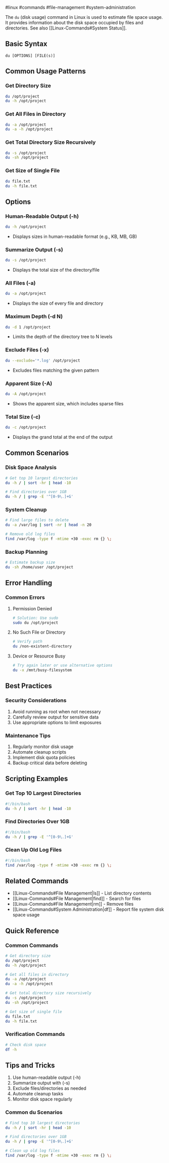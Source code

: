 #linux #commands #file-management #system-administration

The `du` (disk usage) command in Linux is used to estimate file space usage. It provides information about the disk space occupied by files and directories. See also [[Linux-Commands#System Status]].

## Basic Syntax
```
du [OPTIONS] [FILE(s)]
```

## Common Usage Patterns

### Get Directory Size
```bash
du /opt/project
du -h /opt/project
```

### Get All Files in Directory
```bash
du -a /opt/project
du -a -h /opt/project
```

### Get Total Directory Size Recursively
```bash
du -s /opt/project
du -sh /opt/project
```

### Get Size of Single File
```bash
du file.txt
du -h file.txt
```

## Options

### Human-Readable Output (-h)
```bash
du -h /opt/project
```
- Displays sizes in human-readable format (e.g., KB, MB, GB)

### Summarize Output (-s)
```bash
du -s /opt/project
```
- Displays the total size of the directory/file

### All Files (-a)
```bash
du -a /opt/project
```
- Displays the size of every file and directory

### Maximum Depth (-d N)
```bash
du -d 1 /opt/project
```
- Limits the depth of the directory tree to N levels

### Exclude Files (-x)
```bash
du --exclude='*.log' /opt/project
```
- Excludes files matching the given pattern

### Apparent Size (-A)
```bash
du -A /opt/project
```
- Shows the apparent size, which includes sparse files

### Total Size (-c)
```bash
du -c /opt/project
```
- Displays the grand total at the end of the output

## Common Scenarios

### Disk Space Analysis
```bash
# Get top 10 largest directories
du -h / | sort -hr | head -10

# Find directories over 1GB
du -h / | grep -E '^[0-9\.]+G'
```

### System Cleanup
```bash
# Find large files to delete
du -a /var/log | sort -nr | head -n 20

# Remove old log files
find /var/log -type f -mtime +30 -exec rm {} \;
```

### Backup Planning
```bash
# Estimate backup size
du -sh /home/user /opt/project
```

## Error Handling

### Common Errors
1. Permission Denied
   ```bash
   # Solution: Use sudo
   sudo du /opt/project
   ```

2. No Such File or Directory
   ```bash
   # Verify path
   du /non-existent-directory
   ```

3. Device or Resource Busy
   ```bash
   # Try again later or use alternative options
   du -x /mnt/busy-filesystem
   ```

## Best Practices

### Security Considerations
1. Avoid running as root when not necessary
2. Carefully review output for sensitive data
3. Use appropriate options to limit exposures

### Maintenance Tips
1. Regularly monitor disk usage
2. Automate cleanup scripts
3. Implement disk quota policies
4. Backup critical data before deleting

## Scripting Examples

### Get Top 10 Largest Directories
```bash
#!/bin/bash
du -h / | sort -hr | head -10
```

### Find Directories Over 1GB
```bash
#!/bin/bash
du -h / | grep -E '^[0-9\.]+G'
```

### Clean Up Old Log Files
```bash
#!/bin/bash
find /var/log -type f -mtime +30 -exec rm {} \;
```

## Related Commands
- [[Linux-Commands#File Management|ls]] - List directory contents
- [[Linux-Commands#File Management|find]] - Search for files
- [[Linux-Commands#File Management|rm]] - Remove files
- [[Linux-Commands#System Administration|df]] - Report file system disk space usage

## Quick Reference

### Common Commands
```bash
# Get directory size
du /opt/project
du -h /opt/project

# Get all files in directory
du -a /opt/project
du -a -h /opt/project  

# Get total directory size recursively
du -s /opt/project
du -sh /opt/project

# Get size of single file
du file.txt
du -h file.txt
```

### Verification Commands
```bash
# Check disk space
df -h
```

## Tips and Tricks
1. Use human-readable output (-h)
2. Summarize output with (-s)
3. Exclude files/directories as needed
4. Automate cleanup tasks
5. Monitor disk space regularly

### Common du Scenarios
```bash
# Find top 10 largest directories
du -h / | sort -hr | head -10

# Find directories over 1GB
du -h / | grep -E '^[0-9\.]+G'

# Clean up old log files
find /var/log -type f -mtime +30 -exec rm {} \;
```